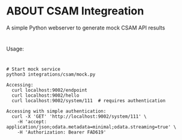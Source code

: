 # ABOUT CSAM Integreation

A simple Python webserver to generate mock CSAM API
results
#
Usage:
#   

```
# Start mock service
python3 integrations/csam/mock.py
```

```
Accessing:
  curl localhost:9002/endpoint
  curl localhost:9002/hello
  curl localhost:9002/system/111  # requires authentication
```



```
Accessing with simple authentication:
  curl -X 'GET' 'http://localhost:9002/system/111' \
    -H 'accept: application/json;odata.metadata=minimal;odata.streaming=true' \
    -H 'Authorization: Bearer FAD619'
```

